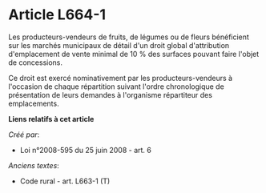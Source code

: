 # Article L664-1

Les producteurs-vendeurs de fruits, de légumes ou de fleurs bénéficient sur les marchés municipaux de détail d'un droit
global d'attribution d'emplacement de vente minimal de 10 % des surfaces pouvant faire l'objet de concessions.

Ce droit est exercé nominativement par les producteurs-vendeurs à l'occasion de chaque répartition suivant l'ordre
chronologique de présentation de leurs demandes à l'organisme répartiteur des emplacements.

**Liens relatifs à cet article**

_Créé par_:

  - Loi n°2008-595 du 25 juin 2008 - art. 6

_Anciens textes_:

  - Code rural - art. L663-1 (T)
